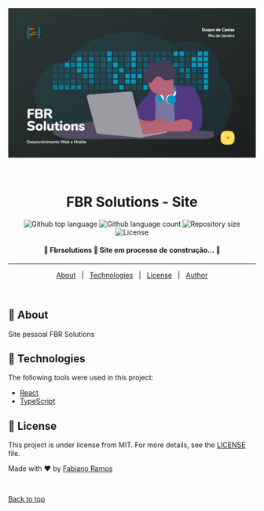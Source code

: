 <div align="center" id="top"> 
  <img src="./github/fbr.png" alt="Fbrsolutions" />

  &#xa0;

  <!-- <a href="https://fbrsolutions.netlify.app">Demo</a> -->
</div>

<h1 align="center">FBR Solutions - Site</h1>

<p align="center">
  <img alt="Github top language" src="https://img.shields.io/github/languages/top/fabramosdev/fbrsolutions?color=56BEB8">

  <img alt="Github language count" src="https://img.shields.io/github/languages/count/fabramosdev/fbrsolutions?color=56BEB8">

  <img alt="Repository size" src="https://img.shields.io/github/repo-size/fabramosdev/fbrsolutions?color=56BEB8">

  <img alt="License" src="https://img.shields.io/github/license/fabramosdev/fbrsolutions?color=56BEB8">

  <!-- <img alt="Github issues" src="https://img.shields.io/github/issues/fabramosdev/fbrsolutions?color=56BEB8" /> -->

  <!-- <img alt="Github forks" src="https://img.shields.io/github/forks/fabramosdev/fbrsolutions?color=56BEB8" /> -->

  <!-- <img alt="Github stars" src="https://img.shields.io/github/stars/fabramosdev/fbrsolutions?color=56BEB8" /> -->
</p>

<!-- Status -->

 <h4 align="center"> 
	🚧  Fbrsolutions 🚀 Site em processo de construção...  🚧
</h4> 

<hr> 

<p align="center">
  <a href="#dart-about">About</a> &#xa0; | &#xa0; 
  <a href="#rocket-technologies">Technologies</a> &#xa0; | &#xa0;
  <a href="#memo-license">License</a> &#xa0; | &#xa0;
  <a href="https://github.com/fabramosdev" target="_blank">Author</a>
</p>

<br>

## :dart: About ##

Site pessoal FBR Solutions 

## :rocket: Technologies ##

The following tools were used in this project:

- [React](https://pt-br.reactjs.org/)
- [TypeScript](https://www.typescriptlang.org/)


## :memo: License ##

This project is under license from MIT. For more details, see the [LICENSE](LICENSE.md) file.


Made with :heart:  by <a href="https://github.com/fabramosdev" target="_blank">Fabiano Ramos</a>

&#xa0;

<a href="#top">Back to top</a>
